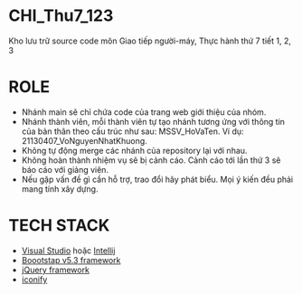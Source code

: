 # CHI_Thu7_123
Kho lưu trữ source code môn Giao tiếp người-máy, Thực hành thứ 7 tiết 1, 2, 3

# ROLE
- Nhánh main sẽ chỉ chứa code của trang web giới thiệu của nhóm.
- Nhánh thành viên, mỗi thành viên tự tạo nhánh tương ứng với thông tin của bản thân theo cấu trúc như sau: MSSV_HoVaTen. Ví dụ: 21130407_VoNguyenNhatKhuong.
- Không tự động merge các nhánh của repository lại với nhau.
- Không hoàn thành nhiệm vụ sẽ bị cảnh cáo. Cảnh cáo tới lần thứ 3 sẽ báo cáo với giảng viên.
- Nếu gặp vấn đề gì cần hỗ trợ, trao đổi hãy phát biểu. Mọi ý kiến đều phải mang tính xây dựng.

# TECH STACK
- [Visual Studio](https://visualstudio.microsoft.com/#vscode-section "Visual Studio") hoặc [Intellij](https://www.jetbrains.com/idea/download/ "Intellij")
- [Boootstap v5.3 framework ](https://getbootstrap.com/ "Boootstap v5.3 framework ")
- [jQuery framework](https://jquery.com/ "jQuery framework")
- [iconify](https://icon-sets.iconify.design/ "iconify")
